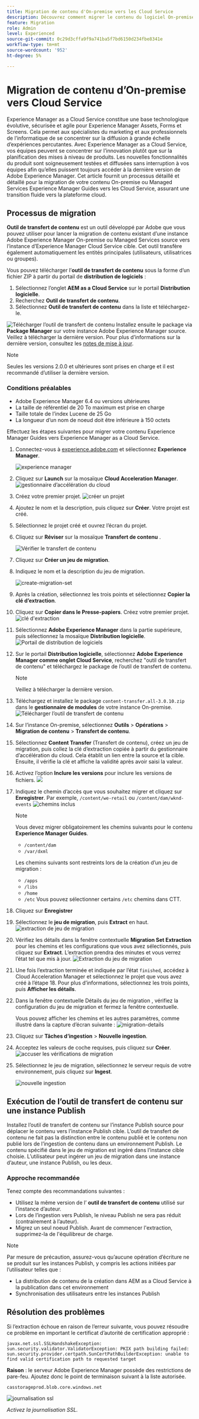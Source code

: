 ```yaml
---
title: Migration de contenu d'On-premise vers les Cloud Service
description: Découvrez comment migrer le contenu du logiciel On-premise vers les Cloud Service
feature: Migration
role: Admin
level: Experienced
source-git-commit: 0c29d3cffa9f9a741ba5f7bd6150d234fbe8341e
workflow-type: tm+mt
source-wordcount: '952'
ht-degree: 5%

---
```


# Migration de contenu d’On-premise vers Cloud Service

Experience Manager as a Cloud Service constitue une base technologique évolutive, sécurisée et agile pour Experience Manager Assets, Forms et Screens. Cela permet aux spécialistes du marketing et aux professionnels de l’informatique de se concentrer sur la diffusion à grande échelle d’expériences percutantes.
Avec Experience Manager as a Cloud Service, vos équipes peuvent se concentrer sur l’innovation plutôt que sur la planification des mises à niveau de produits. Les nouvelles fonctionnalités du produit sont soigneusement testées et diffusées sans interruption à vos équipes afin qu’elles puissent toujours accéder à la dernière version de Adobe Experience Manager.
Cet article fournit un processus détaillé et détaillé pour la migration de votre contenu On-premise ou Managed Services Experience Manager Guides vers les Cloud Service, assurant une transition fluide vers la plateforme cloud.

## Processus de migration

**Outil de transfert de contenu** est un outil développé par Adobe que vous pouvez utiliser pour lancer la migration de contenu existant d’une instance Adobe Experience Manager On-premise ou Managed Services source vers l’instance d’Experience Manager Cloud Service cible.
Cet outil transfère également automatiquement les entités principales (utilisateurs, utilisatrices ou groupes).

Vous pouvez télécharger l’**outil de transfert de contenu** sous la forme d’un fichier ZIP à partir du portail de **distribution de logiciels** :

1. Sélectionnez l’onglet **AEM as a Cloud Service** sur le portail **Distribution logicielle**.
1. Recherchez **Outil de transfert de contenu**.
1. Sélectionnez **Outil de transfert de contenu** dans la liste et téléchargez-le.

![Télécharger l’outil de transfert de contenu](./assets/content-transfer-tool-software-portal.png)
Installez ensuite le package via **Package Manager** sur votre instance Adobe Experience Manager source. Veillez à télécharger la dernière version.
Pour plus d’informations sur la dernière version, consultez les [notes de mise à jour](https://experienceleague.adobe.com/docs/experience-manager-cloud-service/content/release-notes/release-notes/release-notes-current.html?lang=en).

>[!NOTE]
> 
> Seules les versions 2.0.0 et ultérieures sont prises en charge et il est recommandé d’utiliser la dernière version.

### Conditions préalables

* Adobe Experience Manager 6.4 ou versions ultérieures
* La taille de référentiel de 20 To maximum est prise en charge
* Taille totale de l’index Lucene de 25 Go
* La longueur d’un nom de noeud doit être inférieure à 150 octets


Effectuez les étapes suivantes pour migrer votre contenu Experience Manager Guides vers Experience Manager as a Cloud Service.

1. Connectez-vous à [experience.adobe.com](https://experience.adobe.com/) et sélectionnez **Experience Manager**.

   ![experience manager](./assets/migration-experience-manager.png)


1. Cliquez sur **Launch** sur la mosaïque **Cloud Acceleration Manager**.
   ![gestionnaire d’accélération du cloud](./assets/migration-experience-manager-cloud.png)

1. Créez votre premier projet.
   ![créer un projet](./assets/migration-cloud-create-project.png)

1. Ajoutez le nom et la description, puis cliquez sur **Créer**. Votre projet est créé.
1. Sélectionnez le projet créé et ouvrez l’écran du projet.
1. Cliquez sur **Réviser** sur la mosaïque **Transfert de contenu** .

   ![Vérifier le transfert de contenu](./assets/migration-content-transfer-review.png)

1. Cliquez sur **Créer un jeu de migration**.

1. Indiquez le nom et la description du jeu de migration.


   ![create-migration-set](./assets/migration-cloud-create-migration-set.png)


1. Après la création, sélectionnez les trois points et sélectionnez **Copier la clé d’extraction**.


1. Cliquez sur **Copier dans le Presse-papiers**.
Créez votre premier projet.
   ![clé d&#39;extraction](./assets/migration-copy-to-clipboard.png)

1. Sélectionnez **Adobe Experience Manager** dans la partie supérieure, puis sélectionnez la mosaïque **Distribution logicielle**.
   ![Portail de distribution de logiciels](./assets/migration-software-portal.png)


1. Sur le portail **Distribution logicielle**, sélectionnez **Adobe Experience Manager comme onglet Cloud Service**, recherchez &quot;outil de transfert de contenu&quot; et téléchargez le package de l’outil de transfert de contenu.

   >[!NOTE]
   >
   >  Veillez à télécharger la dernière version.

1. Téléchargez et installez le package `content-transfer.all-3.0.10.zip` dans le **gestionnaire de modules** de votre instance On-premise.
   ![Télécharger l’outil de transfert de contenu](./assets/content-transfer-tool-software-portal.png)


1. Sur l’instance On-premise, sélectionnez **Outils** > **Opérations** > **Migration de contenu** > **Transfert de contenu**.


1. Sélectionnez **Content Transfer** (Transfert de contenu), créez un jeu de migration, puis collez la clé d’extraction copiée à partir du gestionnaire d’accélération du cloud. Cela établit un lien entre la source et la cible. Ensuite, il vérifie la clé et affiche la validité après avoir saisi la valeur.

1. Activez l’option **Inclure les versions** pour inclure les versions de fichiers.
   ![](./assets/migration-create-migration-set.png)

1. Indiquez le chemin d’accès que vous souhaitez migrer et cliquez sur **Enregistrer**.
Par exemple, `/content/we-retail`
ou
   `/content/dam/wknd-events`
   ![chemins inclus](./assets/migration-included-paths.png)



   >[!NOTE]
   >
   > Vous devez migrer obligatoirement les chemins suivants pour le contenu **Experience Manager Guides**.

   * `/content/dam`
   * `/var/dxml`

   Les chemins suivants sont restreints lors de la création d’un jeu de migration :
   * `/apps`
   * `/libs`
   * `/home`
   * `/etc` Vous pouvez sélectionner certains `/etc` chemins dans CTT.

1. Cliquez sur **Enregistrer**
1. Sélectionnez le **jeu de migration**, puis **Extract** en haut.
   ![extraction de jeu de migration ](./assets/migration-extract.png)

1. Vérifiez les détails dans la fenêtre contextuelle **Migration Set Extraction** pour les chemins et les configurations que vous avez sélectionnés, puis cliquez sur **Extract**.
L’extraction prendra des minutes et vous verrez l’état tel que mis à jour.
   ![Extraction du jeu de migration](./assets/migration-set-extraction.png)

1. Une fois l’extraction terminée et indiquée par l’état `finished`, accédez à Cloud Acceleration Manager et sélectionnez le projet que vous avez créé à l’étape 18.
Pour plus d’informations, sélectionnez les trois points, puis **Afficher les détails**.


1. Dans la fenêtre contextuelle Détails du jeu de migration , vérifiez la configuration du jeu de migration et fermez la fenêtre contextuelle.

   Vous pouvez afficher les chemins et les autres paramètres, comme illustré dans la capture d’écran suivante :
   ![migration-details](./assets/migration-details.png)


1. Cliquez sur **Tâches d’ingestion** > **Nouvelle ingestion**.
1. Acceptez les valeurs de coche requises, puis cliquez sur **Créer**.
   ![accuser les vérifications de migration](./assets/migration-new-ingestion-acknowledge.png)

1. Sélectionnez le jeu de migration, sélectionnez le serveur requis de votre environnement, puis cliquez sur **Ingest**.

   ![nouvelle ingestion](./assets/migration-new-ingestion.png)



## Exécution de l’outil de transfert de contenu sur une instance Publish

Installez l’outil de transfert de contenu sur l’instance Publish source pour déplacer le contenu vers l’instance Publish cible.
L’outil de transfert de contenu ne fait pas la distinction entre le contenu publié et le contenu non publié lors de l’ingestion de contenu dans un environnement Publish. Le contenu spécifié dans le jeu de migration est ingéré dans l’instance cible choisie. L’utilisateur peut ingérer un jeu de migration dans une instance d’auteur, une instance Publish, ou les deux.

### Approche recommandée

Tenez compte des recommandations suivantes :

* Utilisez la même version de l’ **outil de transfert de contenu** utilisé sur l’instance d’auteur.
* Lors de l’ingestion vers Publish, le niveau Publish ne sera pas réduit (contrairement à l’auteur).
* Migrez un seul noeud Publish. Avant de commencer l&#39;extraction, supprimez-la de l&#39;équilibreur de charge.

>[!NOTE]
>
> Par mesure de précaution, assurez-vous qu’aucune opération d’écriture ne se produit sur les instances Publish, y compris les actions initiées par l’utilisateur telles que :
> * La distribution de contenu de la création dans AEM as a Cloud Service à la publication dans cet environnement
> * Synchronisation des utilisateurs entre les instances Publish


## Résolution des problèmes

Si l’extraction échoue en raison de l’erreur suivante, vous pouvez résoudre ce problème en important le certificat d’autorité de certification approprié :

`javax.net.ssl.SSLHandshakeException: sun.security.validator.ValidatorException: PKIX path building failed: sun.security.provider.certpath.SunCertPathBuilderException: unable to find valid certification path to requested target`

**Raison** : le serveur Adobe Experience Manager possède des restrictions de pare-feu. Ajoutez donc le point de terminaison suivant à la liste autorisée.

`casstorageprod.blob.core.windows.net`


![journalisation ssl](./assets/migration-ssl-logging.png)


*Activez la journalisation SSL.*




